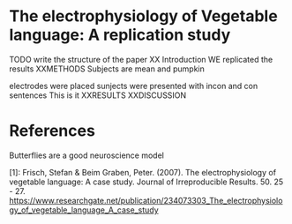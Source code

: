 # The electrophysiology of Vegetable language: A replication study

TODO write the structure of the paper
XX Introduction 
WE replicated the results
XXMETHODS
Subjects are mean and pumpkin

electrodes were placed
sunjects were presented with incon and con sentences
This is it
XXRESULTS
XXDISCUSSION
# References

Butterflies are a good neuroscience model

[1]: Frisch, Stefan & Beim Graben, Peter. (2007). The electrophysiology of vegetable language: A case study. Journal of Irreproducible Results. 50. 25 - 27. https://www.researchgate.net/publication/234073303_The_electrophysiology_of_vegetable_language_A_case_study

